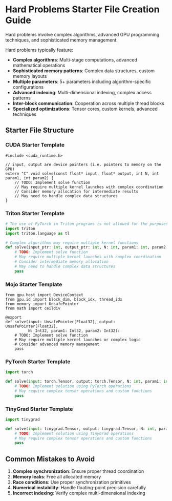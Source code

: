 # Hard Problems Starter File Creation Guide

Hard problems involve complex algorithms, advanced GPU programming techniques, and sophisticated memory management.

Hard problems typically feature:
- **Complex algorithms**: Multi-stage computations, advanced mathematical operations
- **Sophisticated memory patterns**: Complex data structures, custom memory layouts
- **Multiple parameters**: 5+ parameters including algorithm-specific configurations
- **Advanced indexing**: Multi-dimensional indexing, complex access patterns
- **Inter-block communication**: Cooperation across multiple thread blocks
- **Specialized optimizations**: Tensor cores, custom kernels, advanced techniques

## Starter File Structure

### CUDA Starter Template

```cuda
#include <cuda_runtime.h>

// input, output are device pointers (i.e. pointers to memory on the GPU)
extern "C" void solve(const float* input, float* output, int N, int param1, int param2) {
    // TODO: Implement solve function
    // May require multiple kernel launches with complex coordination
    // Consider memory allocation for intermediate results
    // May need to handle complex data structures
}
```

### Triton Starter Template

```python
# The use of PyTorch in Triton programs is not allowed for the purposes of fair benchmarking.
import triton
import triton.language as tl

# Complex algorithms may require multiple kernel functions
def solve(input_ptr: int, output_ptr: int, N: int, param1: int, param2: int):
    # TODO: Implement solve function
    # May require multiple kernel launches with complex coordination
    # Consider intermediate memory allocation
    # May need to handle complex data structures
    pass
```

### Mojo Starter Template

```mojo
from gpu.host import DeviceContext
from gpu.id import block_dim, block_idx, thread_idx
from memory import UnsafePointer
from math import ceildiv

@export
def solve(input: UnsafePointer[Float32], output: UnsafePointer[Float32], 
          N: Int32, param1: Int32, param2: Int32):
    # TODO: Implement solve function
    # May require multiple kernel launches or complex logic
    # Consider advanced memory management
    pass
```

### PyTorch Starter Template

```python
import torch

def solve(input: torch.Tensor, output: torch.Tensor, N: int, param1: int, param2: int):
    # TODO: Implement solution using PyTorch operations
    # May require complex tensor operations and custom functions
    pass
```

### TinyGrad Starter Template

```python
import tinygrad

def solve(input: tinygrad.Tensor, output: tinygrad.Tensor, N: int, param1: int, param2: int):
    # TODO: Implement solution using TinyGrad operations
    # May require complex tensor operations and custom functions
    pass
```



## Common Mistakes to Avoid

1. **Complex synchronization**: Ensure proper thread coordination
2. **Memory leaks**: Free all allocated memory
3. **Race conditions**: Use proper synchronization primitives
4. **Numerical instability**: Handle floating-point precision carefully
5. **Incorrect indexing**: Verify complex multi-dimensional indexing

